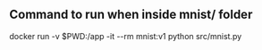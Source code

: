 

## Command to run when inside mnist/ folder
docker run -v $PWD:/app -it --rm mnist:v1 python src/mnist.py